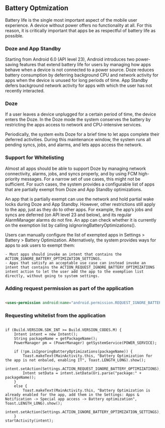 ## Battery Optmization

Battery life is the single most important aspect of the mobile user experience. A device without power offers no functionality at all. For this reason, it is critically important that apps be as respectful of battery life as possible.

### Doze and App Standby

Starting from Android 6.0 (API level 23), Android introduces two power-saving features that extend battery life for users by managing how apps behave when a device is not connected to a power source. Doze reduces battery consumption by deferring background CPU and network activity for apps when the device is unused for long periods of time. App Standby defers background network activity for apps with which the user has not recently interacted. 

### Doze

If a user leaves a device unplugged for a certain period of time, the device enters the Doze. In the Doze mode the system conserves the battery by restricting the apps access to network and CPU-intensive services.

Periodically, the system exits Doze for a brief time to let apps complete their deferred activities. During this maintenance window, the system runs all pending syncs, jobs, and alarms, and lets apps access the network. 

### Support for Whitelisting
 Almost all apps should be able to support Doze by managing network connectivity, alarms, jobs, and syncs properly, and by using FCM high-priority messages. For a narrow set of use cases, this might not be sufficient. For such cases, the system provides a configurable list of apps that are partially exempt from Doze and App Standby optimizations.

An app that is partially exempt can use the network and hold partial wake locks during Doze and App Standby. However, other restrictions still apply to the app, just as they do to other apps. For example, the app’s jobs and syncs are deferred (on API level 23 and below), and its regular AlarmManager alarms do not fire. An app can check whether it is currently on the exemption list by calling isIgnoringBatteryOptimizations().

Users can manually configure the list of exempted apps in Settings > Battery > Battery Optimization. Alternatively, the system provides ways for apps to ask users to exempt them:

    - Most apps should invoke an intent that contains the ACTION_IGNORE_BATTERY_OPTIMIZATION_SETTINGS.
    - Apps that satisfy an acceptable use case can instead invoke an intent that contains the ACTION_REQUEST_IGNORE_BATTERY_OPTIMIZATIONS intent action to let the user add the app to the exemption list directly, without going to system settings.

### Adding request permission as part of the application

```markdown

<uses-permission android:name="android.permission.REQUEST_IGNORE_BATTERY_OPTIMIZATIONS"/>

```

### Requesting whitelist from the application

```

if (Build.VERSION.SDK_INT >= Build.VERSION_CODES.M) {
    Intent intent = new Intent(); 
    String packageName = getPackageName();
    PowerManager pm = (PowerManager) getSystemService(POWER_SERVICE);

    if (!pm.isIgnoringBatteryOptimizations(packageName)) {
        Toast.makeText(MainActivity.this, "Battery Optimization for the app is not enbaled, enabling IT", Toast.LENGTH_LONG).show();
        intent.setAction(Settings.ACTION_REQUEST_IGNORE_BATTERY_OPTIMIZATIONS);
        Intent setData = intent.setData(Uri.parse("package:" + packageName));
    }
    else {
        Toast.makeText(MainActivity.this, "Battery Optimization is already enabled for the app, add them in the Settings: Apps & Notification -> Special app access -> Battery optimization", Toast.LENGTH_LONG).show();
        intent.setAction(Settings.ACTION_IGNORE_BATTERY_OPTIMIZATION_SETTINGS);
    }
startActivity(intent);
                    
```


